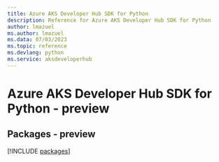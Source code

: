 ```yaml
---
title: Azure AKS Developer Hub SDK for Python
description: Reference for Azure AKS Developer Hub SDK for Python
author: lmazuel
ms.author: lmazuel
ms.data: 07/03/2023
ms.topic: reference
ms.devlang: python
ms.service: aksdeveloperhub
---
```

# Azure AKS Developer Hub SDK for Python - preview
## Packages - preview
[!INCLUDE [packages](aks-developer-hub-index.md)]